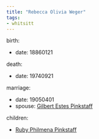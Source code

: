 ```yaml
---
title: "Rebecca Olivia Weger"
tags:
- whitsitt
---
```


birth:
  - date: 18860121

death:
  - date: 19740921

marriage:
  - date: 19050401
  - spouse: [Gilbert Estes Pinkstaff](Gilbert%20Estes%20Pinkstaff.md)

children:
  - [Ruby Philmena Pinkstaff](Ruby%20Philmena%20Pinkstaff.md)

